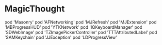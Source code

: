# MagicThought


pod 'Masonry'
pod 'AFNetworking'
pod 'MJRefresh'
pod 'MJExtension'
pod 'MBProgressHUD'
pod 'YTKNetwork'
pod 'IQKeyboardManager'
pod 'SDWebImage'
pod 'TZImagePickerController'
pod 'TTTAttributedLabel'
pod 'SAMKeychain'
pod 'JJException'
pod 'LDProgressView'

